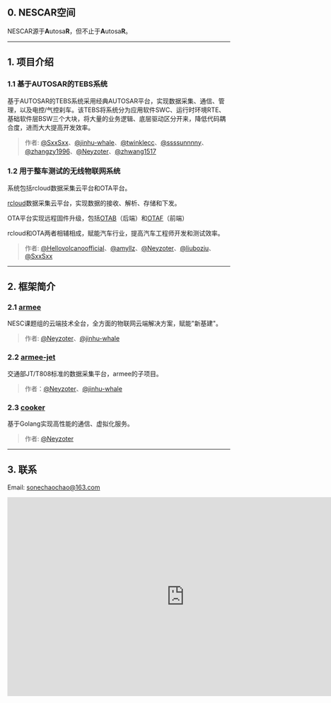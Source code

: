 ## 0. NESCAR空间
NESCAR源于**A**utosa**R**，但不止于**A**utosa**R**。

----

## 1. 项目介绍

### 1.1 基于AUTOSAR的TEBS系统
基于AUTOSAR的TEBS系统采用经典AUTOSAR平台，实现数据采集、通信、管理，以及电控/气控刹车。该TEBS将系统分为应用软件SWC、运行时环境RTE、基础软件层BSW三个大块，将大量的业务逻辑、底层驱动区分开来，降低代码耦合度，进而大大提高开发效率。

> 作者: [@SxxSxx](https://github.com/SxxSxx)、[@jinhu-whale](https://github.com/jinghu-whale)、[@twinklecc](https://github.com/twinklecc)、[@ssssunnnny](https://github.com/ssssunnnny)、[@zhangzy1996](https://github.com/zhangzy1996)、[@Neyzoter](https://github.com/Neyzoter)、[@zhwang1517](https://github.com/zhwang1517)

### 1.2 用于整车测试的无线物联网系统
系统包括rcloud数据采集云平台和OTA平台。

[rcloud](https://rcloud.nescar.icu)数据采集云平台，实现数据的接收、解析、存储和下发。

OTA平台实现远程固件升级，包括[OTAB](https://otab.nescar.icu)（后端）和[OTAF](https://otaf.nescar.icu)（前端）

rcloud和OTA两者相辅相成，赋能汽车行业，提高汽车工程师开发和测试效率。

> 作者: [@Hellovolcanoofficial](https://github.com/Hellovolcanoofficial)、[@amyllz](https://github.com/amyllz)、[@Neyzoter](https://github.com/Neyzoter)、[@liubozju](https://github.com/liubozju)、[@SxxSxx](https://github.com/SxxSxx)

----

## 2. 框架简介
### 2.1 [armee](https://armee.nescar.icu/)

NESC课题组的云端技术全台，全方面的物联网云端解决方案，赋能"新基建"。

> 作者: [@Neyzoter](https://github.com/Neyzoter)、[@jinhu-whale](https://github.com/jinghu-whale)

### 2.2 [armee-jet](https://armee-jet.nescar.icu/)

交通部JT/T808标准的数据采集平台，armee的子项目。

> 作者：[@Neyzoter](https://github.com/Neyzoter)、[@jinhu-whale](https://github.com/jinghu-whale)

### 2.3 [cooker](https://cooker.nescar.icu/)

基于Golang实现高性能的通信、虚拟化服务。

> 作者: [@Neyzoter](https://github.com/Neyzoter)

----

## 3. 联系

Email: sonechaochao@163.com

<iframe 
    width="800" 
    height="450" 
    src="https://v.miaopai.com/iframe?scid=SvyHaHOczsp7B6ftW86oqMMz62-h5ai6~Fwp8A__"
    frameborder="0" 
    allowfullscreen>
</iframe>

